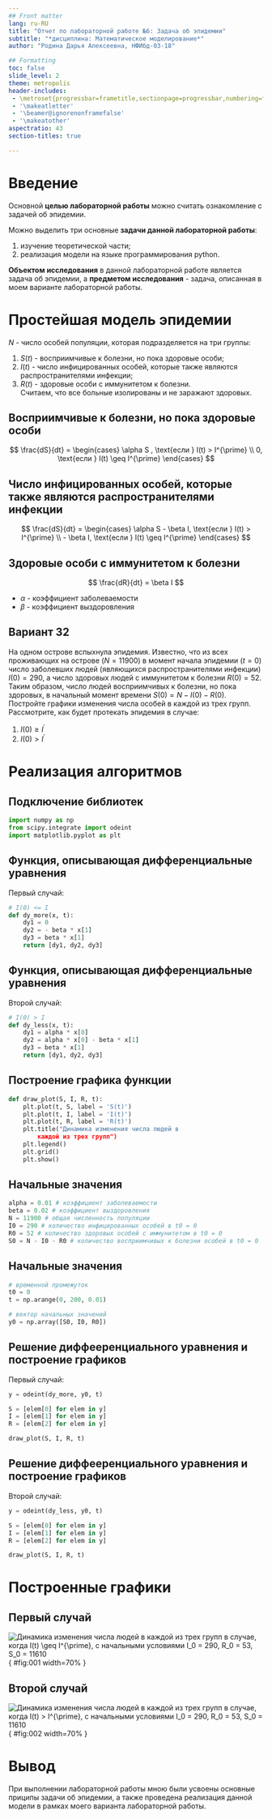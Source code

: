 ```yaml
---
## Front matter
lang: ru-RU
title: "Отчет по лабораторной работе №6: Задача об эпидемии"
subtitle: "*дисциплина: Математическое моделирование*"
author: "Родина Дарья Алексеевна, НФИбд-03-18"

## Formatting
toc: false
slide_level: 2
theme: metropolis
header-includes:
 - \metroset{progressbar=frametitle,sectionpage=progressbar,numbering=fraction}
 - '\makeatletter'
 - '\beamer@ignorenonframefalse'
 - '\makeatother'
aspectratio: 43
section-titles: true

---
```


# Введение

Основной **целью лабораторной работы** можно считать ознакомление с задачей об эпидемии.

Можно выделить три основные **задачи данной лабораторной работы**:  
1. изучение теоретической части;  
2. реализация модели на языке программирования python. 

**Объектом исследования** в данной лабораторной работе является задача об эпидемии, а **предметом исследования** - задача, описанная в моем варианте лабораторной работы.

# Простейшая модель эпидемии

$N$ - число особей популяции, которая подразделяется на три группы:  
1. $S(t)$ - восприимчивые к болезни, но пока здоровые особи;  
2. $I(t)$ - число инфицированных особей, которые также являются распространителями инфекции;  
3. $R(t)$ - здоровые особи с иммунитетом к болезни.  
Считаем, что все больные изолированы и не заражают здоровых. 

## Восприимчивые к болезни, но пока здоровые особи
 
$$
\frac{dS}{dt} =
  \begin{cases}
    \alpha S , \text{если } I(t) > I^{\prime}
    \\
    0, \text{если } I(t) \geq I^{\prime}
  \end{cases}
$$ 

## Число инфицированных особей, которые также являются распространителями инфекции

$$
\frac{dS}{dt} =
  \begin{cases}
    \alpha S - \beta I, \text{если } I(t) > I^{\prime}
    \\
    - \beta I, \text{если } I(t) \geq I^{\prime}
  \end{cases}
$$

## Здоровые особи с иммунитетом к болезни
 
$$
\frac{dR}{dt} = \beta I
$$  

- $\alpha$ - коэффициент заболеваемости  
- $\beta$ - коэффициент выздоровления  

## Вариант 32

На одном острове вспыхнула эпидемия. Известно, что из всех проживающих на острове ($N = 11 900$) в момент начала эпидемии ($t = 0$) число заболевших людей (являющихся распространителями инфекции) $I(0) = 290$, а число здоровых людей с иммунитетом к болезни $R(0) = 52$. Таким образом, число людей восприимчивых к болезни, но пока здоровых, в начальный момент времени $S(0) = N - I(0) - R(0)$.  
Постройте графики изменения числа особей в каждой из трех групп. Рассмотрите, как будет протекать эпидемия в случае:  
1. $I(0) \geq I^{\prime}$  
2. $I(0) > I^{\prime}$

# Реализация алгоритмов

## Подключение библиотек

```py
import numpy as np
from scipy.integrate import odeint
import matplotlib.pyplot as plt
```

## Функция, описывающая дифференциальные уравнения

Первый случай:

```py 
# I(0) <= I
def dy_more(x, t):
    dy1 = 0
    dy2 = - beta * x[1]
    dy3 = beta * x[1]
    return [dy1, dy2, dy3]
```

## Функция, описывающая дифференциальные уравнения

Второй случай:

```py 
# I(0) > I 
def dy_less(x, t):
    dy1 = alpha * x[0]
    dy2 = alpha * x[0] - beta * x[1]
    dy3 = beta * x[1]
    return [dy1, dy2, dy3]
```

## Построение графика функции 


```py
def draw_plot(S, I, R, t):
    plt.plot(t, S, label = 'S(t)')
    plt.plot(t, I, label = 'I(t)')
    plt.plot(t, R, label = 'R(t)')
    plt.title("Динамика изменения числа людей в 
    	каждой из трех групп")
    plt.legend()
    plt.grid()
    plt.show()
```

## Начальные значения


```py 
alpha = 0.01 # коэффициент заболеваемости
beta = 0.02 # коэффициент выздоровления
N = 11900 # общая численность популяции
I0 = 290 # количество инфицированных особей в t0 = 0
R0 = 52 # количество здоровых особей с иммунитетом в t0 = 0
S0 = N - I0 - R0 # количество восприимчивых к болезни особей в t0 = 0
```

## Начальные значения

```py 
# временной промежуток
t0 = 0
t = np.arange(0, 200, 0.01)

# вектор начальных значений
y0 = np.array([S0, I0, R0]) 
```

## Решение диффееренциального уравнения и построение графиков

Первый случай:

```py
y = odeint(dy_more, y0, t)

S = [elem[0] for elem in y] 
I = [elem[1] for elem in y] 
R = [elem[2] for elem in y] 

draw_plot(S, I, R, t)
```

## Решение диффееренциального уравнения и построение графиков

Второй случай:

```py
y = odeint(dy_less, y0, t)

S = [elem[0] for elem in y] 
I = [elem[1] for elem in y] 
R = [elem[2] for elem in y] 

draw_plot(S, I, R, t)
```

# Построенные графики

## Первый случай

![Динамика изменения числа людей в каждой из трех групп в случае, когда $I(t) \geq I^{\prime}$, с начальными условиями $I_0 = 290, R_0 = 53, S_0 = 11610$](image/1.png){ #fig:001 width=70% }

## Второй случай 

![Динамика изменения числа людей в каждой из трех групп в случае, когда $I(t) > I^{\prime}$, с начальными условиями $I_0 = 290, R_0 = 53, S_0 = 11610$](image/2.png){ #fig:002 width=70% }

# Вывод

При выполнении лабораторной работы мною были усвоены основные приципы задачи об эпидемии, а также проведена реализация данной модели в рамках моего варианта лабораторной работы. 